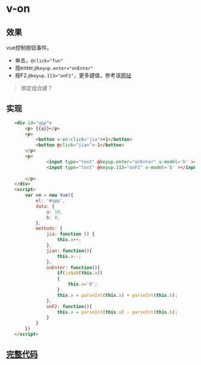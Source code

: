 # v-on

## 效果

vue控制按钮事件。 

* 单击，``@click="fun"``
* 按enter,``@keyup.enter="onEnter"``
* 按F2,``@keyup.113="onF2"``，更多键值，参考该[网站](https://www.cnblogs.com/qtiger/p/5796001.html)

> 绑定组合键？

 
 ## 实现
 ```html
    <div id="app">
        <p> {{a}}</p>
        <p>
            <button v-on:click="jia">+1</button>
            <button @click="jian">-1</button>
        </p>
        <p>
                <input type="text" @keyup.enter="onEnter" v-model='b' ></input>
                <input type="text" @keyup.113="onF2" v-model='b' ></input>
                
        </p>
    </div>
    <script>
        var vm = new Vue({
            el: '#app',
            data: {
                a: 10,
                b: 0,
            },
            methods: {
                jia: function () {
                    this.a++;
                },
                jian: function(){
                    this.a--;
                },
                onEnter: function(){
                    if(isNaN(this.a))
                    {
                        this.a='0';
                    }
                    this.a = parseInt(this.a) + parseInt(this.b);
                },
                onF2: function(){
                    this.a = parseInt(this.a) - parseInt(this.b);
                }
            }
        })    
    </script>
 ```
 
 ## [完整代码](v-on.html)


 